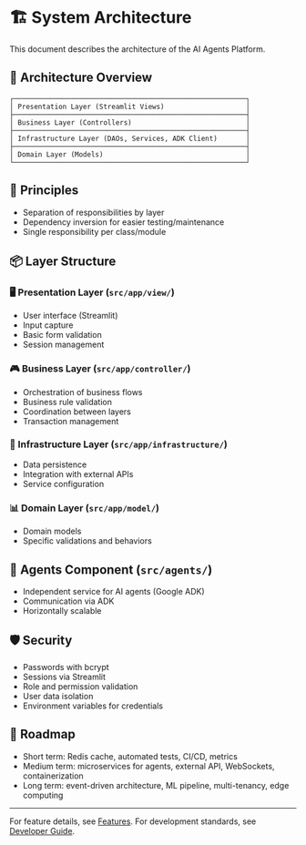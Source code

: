 # 🏗️ System Architecture

This document describes the architecture of the AI Agents Platform.

## 📐 Architecture Overview

```
┌─────────────────────────────────────────────────────────┐
│ Presentation Layer (Streamlit Views)                    │
├─────────────────────────────────────────────────────────┤
│ Business Layer (Controllers)                            │
├─────────────────────────────────────────────────────────┤
│ Infrastructure Layer (DAOs, Services, ADK Client)       │
├─────────────────────────────────────────────────────────┤
│ Domain Layer (Models)                                   │
└─────────────────────────────────────────────────────────┘
```

## 🎯 Principles
- Separation of responsibilities by layer
- Dependency inversion for easier testing/maintenance
- Single responsibility per class/module

## 📦 Layer Structure

### 🖥️ Presentation Layer (`src/app/view/`)
- User interface (Streamlit)
- Input capture
- Basic form validation
- Session management

### 🎮 Business Layer (`src/app/controller/`)
- Orchestration of business flows
- Business rule validation
- Coordination between layers
- Transaction management

### 🔧 Infrastructure Layer (`src/app/infrastructure/`)
- Data persistence
- Integration with external APIs
- Service configuration

### 📊 Domain Layer (`src/app/model/`)
- Domain models
- Specific validations and behaviors

## 🤖 Agents Component (`src/agents/`)
- Independent service for AI agents (Google ADK)
- Communication via ADK
- Horizontally scalable

## 🛡️ Security
- Passwords with bcrypt
- Sessions via Streamlit
- Role and permission validation
- User data isolation
- Environment variables for credentials

## 🔮 Roadmap
- Short term: Redis cache, automated tests, CI/CD, metrics
- Medium term: microservices for agents, external API, WebSockets, containerization
- Long term: event-driven architecture, ML pipeline, multi-tenancy, edge computing

---

For feature details, see [Features](features.md).
For development standards, see [Developer Guide](development.md).
